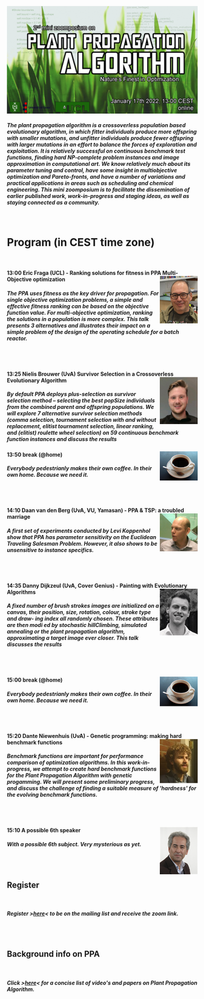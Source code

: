 ![Book logo](zoomposium.jpg)

##### The plant propagation algorithm is a crossoverless population based evolutionary algorithm, in which fitter individuals produce more offspring with smaller mutations, and unfitter individuals produce fewer offspring with larger mutations in an effort to balance the forces of exploration and exploitation. It is relatively successful on continuous benchmark test functions, finding hard NP-complete problem instances and image approximation in computational art. We know relatively much about its parameter tuning and control, have some insight in multiobjective optimization and Pareto-fronts, and have a number of variations and practical applications in areas such as scheduling and chemical engineering. This mini zoomposium is to facilitate the dissemination of earlier published work, work-in-progress and staging ideas, as well as staying connected as a community.
<BR>
  
# Program (in CEST time zone)
<BR>

#### 13:00 Eric Fraga (UCL) - Ranking solutions for fitness in PPA Multi-Objective optimization <img align="right" width="100" src="Eric.jpg">  

##### The PPA uses fitness as the key driver for propagation.  For single objective optimization problems, a simple and effective fitness ranking can be based on the objective function value.  For multi-objective optimization, ranking the solutions in a population is more complex.  This talk presents 3 alternatives and illustrates their impact on a simple problem of the design of the operating schedule for a batch reactor.
<BR><BR>

#### 13:25 Nielis Brouwer (UvA) Survivor Selection in a Crossoverless Evolutionary Algorithm <img align="right" width="100" src="Nielis.jpg">  

##### By default PPA deploys plus-selection as survivor selection method – selecting the best popSize individuals from the combined parent and offspring populations. We will explore 7 alternative survivor selection methods (comma selection, tournament selection with and without replacement, elitist tournament selection, linear ranking, and (elitist) roulette wheel selection) on 59 continuous benchmark function instances and discuss the results 

  
#### 13:50 break (@home) <img align="right" width="100" src="koffie.jpg">  

##### Everybody pedestrianly makes their own coffee. In their own home. Because we need it.
<BR><BR>

#### 14:10 Daan van den Berg (UvA, VU, Yamasan) - PPA & TSP: a troubled marriage <img align="right" width="100" src="Daan.jpg">  

##### A first set of experiments conducted by Levi Koppenhol show that PPA has parameter sensitivity on the Euclidean Traveling Salesman Problem. However, it also shows to be unsensitive to instance specifics.
<BR><BR>
  
#### 14:35 Danny Dijkzeul (UvA, Cover Genius) - Painting with Evolutionary Algorithms <img align="right" width="100" src="Danny.jpg">  

##### A fixed number of brush strokes images are initialized on a canvas, their position, size, rotation, colour, stroke type and draw- ing index all randomly chosen. These attributes are then modi ed by stochastic hillClimbing, simulated annealing or the plant propagation algorithm, approximating a target image ever closer. This talk discusses the results
<BR><BR>

#### 15:00 break (@home) <img align="right" width="100" src="koffie.jpg">  

##### Everybody pedestrianly makes their own coffee. In their own home. Because we need it.
<BR><BR>

#### 15:20 Dante Niewenhuis (UvA) - Genetic programming: making hard benchmark functions <img align="right" width="100" src="Dante.jpg">

##### Benchmark functions are important for performance comparison of optimization algorithms. In this work-in-progress, we attempt to create hard benchmark functions for the Plant Propagation Algorithm with genetic progamming. We will present some preliminary progress, and discuss the challenge of finding a suitable measure of 'hardness' for the evolving benchmark functions.
<BR><BR>

#### 15:10 A possible 6th speaker <img align="right" width="100" src="Abdel.png">

##### With a possible 6th subject. Very mysterious as yet.
<BR><BR>

## Register 
<BR>

##### Register >[here](https://bit.ly/31sn8B3)< to be on the mailing list and receive the zoom link.
<BR><BR>

## Background info on PPA
<BR>

##### Click >[here](https://bit.ly/3xZe2ru)< for a concise list of video's and papers on Plant Propagation Algorithm.

